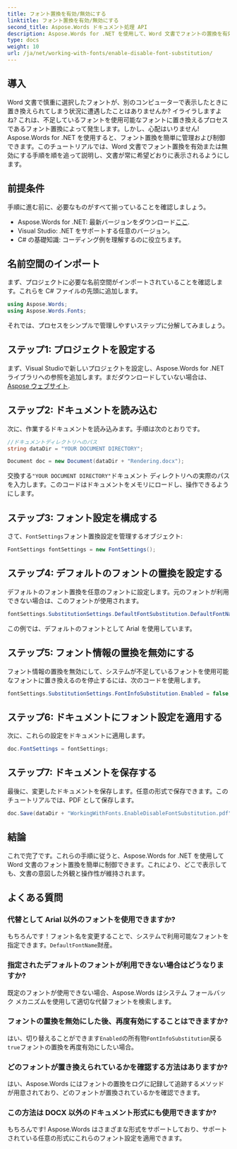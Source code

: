 ```yaml
---
title: フォント置換を有効/無効にする
linktitle: フォント置換を有効/無効にする
second_title: Aspose.Words ドキュメント処理 API
description: Aspose.Words for .NET を使用して、Word 文書でフォントの置換を有効または無効にする方法を学びます。すべてのプラットフォームで文書の外観が一貫していることを確認します。
type: docs
weight: 10
url: /ja/net/working-with-fonts/enable-disable-font-substitution/
---
```

## 導入

Word 文書で慎重に選択したフォントが、別のコンピューターで表示したときに置き換えられてしまう状況に遭遇したことはありませんか? イライラしますよね? これは、不足しているフォントを使用可能なフォントに置き換えるプロセスであるフォント置換によって発生します。しかし、心配はいりません! Aspose.Words for .NET を使用すると、フォント置換を簡単に管理および制御できます。このチュートリアルでは、Word 文書でフォント置換を有効または無効にする手順を順を追って説明し、文書が常に希望どおりに表示されるようにします。

## 前提条件

手順に進む前に、必要なものがすべて揃っていることを確認しましょう。

-  Aspose.Words for .NET: 最新バージョンをダウンロード[ここ](https://releases.aspose.com/words/net/).
- Visual Studio: .NET をサポートする任意のバージョン。
- C# の基礎知識: コーディング例を理解するのに役立ちます。

## 名前空間のインポート

まず、プロジェクトに必要な名前空間がインポートされていることを確認します。これらを C# ファイルの先頭に追加します。

```csharp
using Aspose.Words;
using Aspose.Words.Fonts;
```

それでは、プロセスをシンプルで管理しやすいステップに分解してみましょう。

## ステップ1: プロジェクトを設定する

まず、Visual Studioで新しいプロジェクトを設定し、Aspose.Words for .NETライブラリへの参照を追加します。まだダウンロードしていない場合は、[Aspose ウェブサイト](https://releases.aspose.com/words/net/).

## ステップ2: ドキュメントを読み込む

次に、作業するドキュメントを読み込みます。手順は次のとおりです。

```csharp
//ドキュメントディレクトリへのパス
string dataDir = "YOUR DOCUMENT DIRECTORY";

Document doc = new Document(dataDir + "Rendering.docx");
```

交換する`"YOUR DOCUMENT DIRECTORY"`ドキュメント ディレクトリへの実際のパスを入力します。このコードはドキュメントをメモリにロードし、操作できるようにします。

## ステップ3: フォント設定を構成する

さて、`FontSettings`フォント置換設定を管理するオブジェクト:

```csharp
FontSettings fontSettings = new FontSettings();
```

## ステップ4: デフォルトのフォントの置換を設定する

デフォルトのフォント置換を任意のフォントに設定します。元のフォントが利用できない場合は、このフォントが使用されます。

```csharp
fontSettings.SubstitutionSettings.DefaultFontSubstitution.DefaultFontName = "Arial";
```

この例では、デフォルトのフォントとして Arial を使用しています。

## ステップ5: フォント情報の置換を無効にする

フォント情報の置換を無効にして、システムが不足しているフォントを使用可能なフォントに置き換えるのを停止するには、次のコードを使用します。

```csharp
fontSettings.SubstitutionSettings.FontInfoSubstitution.Enabled = false;
```

## ステップ6: ドキュメントにフォント設定を適用する

次に、これらの設定をドキュメントに適用します。

```csharp
doc.FontSettings = fontSettings;
```

## ステップ7: ドキュメントを保存する

最後に、変更したドキュメントを保存します。任意の形式で保存できます。このチュートリアルでは、PDF として保存します。

```csharp
doc.Save(dataDir + "WorkingWithFonts.EnableDisableFontSubstitution.pdf");
```

## 結論

これで完了です。これらの手順に従うと、Aspose.Words for .NET を使用して Word 文書のフォント置換を簡単に制御できます。これにより、どこで表示しても、文書の意図した外観と操作性が維持されます。

## よくある質問

### 代替として Arial 以外のフォントを使用できますか?

もちろんです！フォント名を変更することで、システムで利用可能なフォントを指定できます。`DefaultFontName`財産。

### 指定されたデフォルトのフォントが利用できない場合はどうなりますか?

既定のフォントが使用できない場合、Aspose.Words はシステム フォールバック メカニズムを使用して適切な代替フォントを検索します。

### フォントの置換を無効にした後、再度有効にすることはできますか?

はい、切り替えることができます`Enabled`の所有物`FontInfoSubstitution`戻る`true`フォントの置換を再度有効にしたい場合。

### どのフォントが置き換えられているかを確認する方法はありますか?

はい、Aspose.Words にはフォントの置換をログに記録して追跡するメソッドが用意されており、どのフォントが置換されているかを確認できます。

### この方法は DOCX 以外のドキュメント形式にも使用できますか?

もちろんです! Aspose.Words はさまざまな形式をサポートしており、サポートされている任意の形式にこれらのフォント設定を適用できます。